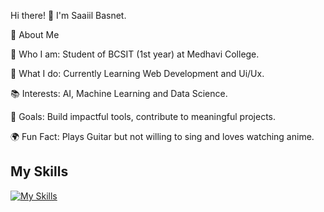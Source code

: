 Hi there! 👋 I'm Saaiil Basnet.

🚀 About Me

🌟 Who I am: Student of BCSIT (1st year) at Medhavi College.

💼 What I do: Currently Learning Web Development and Ui/Ux.

📚 Interests: AI, Machine Learning and Data Science.

🎯 Goals:  Build impactful tools, contribute to meaningful projects.

🌍 Fun Fact: Plays Guitar but not willing to sing and loves watching anime.

## My Skills

[![My Skills](https://skillicons.dev/icons?i=js,html,css,mysql,tailwind,c,php,ts,figma,vscode,git,github,nodejs,expressjs,supabase,prisma,sequelize,postgresql,bootstrap)](https://skillicons.dev)
